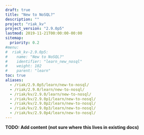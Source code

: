 ```yaml
---
draft: true
title: "New to NoSQL?"
description: ""
project: "riak_kv"
project_version: "2.9.0p5"
lastmod: 2019-11-21T00:00:00-00:00
sitemap:
  priority: 0.2
#menu:
#  riak_kv-2.9.0p5:
#    name: "New to NoSQL?"
#    identifier: "learn_new_nosql"
#    weight: 102
#    parent: "learn"
toc: true
aliases:
  - /riak/2.9.0p5/learn/new-to-nosql/
  - /riak/2.9.0/learn/new-to-nosql/
  - /riak/kv/2.9.0/learn/new-to-nosql/
  - /riak/kv/2.9.0p1/learn/new-to-nosql/
  - /riak/kv/2.9.0p2/learn/new-to-nosql/
  - /riak/kv/2.9.0p3/learn/new-to-nosql/
  - /riak/kv/2.9.0p4/learn/new-to-nosql/
---
```


**TODO: Add content (not sure where this lives in existing docs)**
